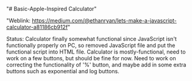 "# Basic-Apple-Inspired Calculator" 

"Weblink: https://medium.com/@ethanryan/lets-make-a-javascript-calculator-a81186cb912f" 

Status: Calculator finally somewhat functional since JavaScript isn't functionally properly on PC, so removed JavaScript file and put the functional script into HTML file. Calculator is mostly-functional, need to work on a few buttons, but should be fine for now. Need to work on correcting the functionality of '%' button, and maybe add in some extra buttons such as exponential and log buttons. 
